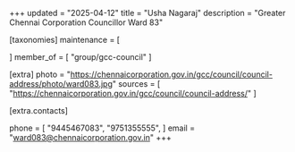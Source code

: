 +++
updated = "2025-04-12"
title = "Usha Nagaraj"
description = "Greater Chennai Corporation Councillor Ward 83"

[taxonomies]
maintenance = [

]
member_of = [
    "group/gcc-council"
]

[extra]
photo = "https://chennaicorporation.gov.in/gcc/council/council-address/photo/ward083.jpg"
sources = [
    "https://chennaicorporation.gov.in/gcc/council/council-address/"
]

[extra.contacts]

phone = [
    "9445467083",
    "9751355555",
    ]
email = "ward083@chennaicorporation.gov.in"
+++